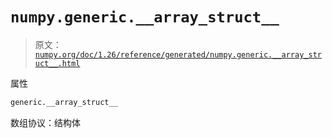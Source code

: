 # `numpy.generic.__array_struct__`

> 原文：[`numpy.org/doc/1.26/reference/generated/numpy.generic.__array_struct__.html`](https://numpy.org/doc/1.26/reference/generated/numpy.generic.__array_struct__.html)

属性

```py
generic.__array_struct__
```

数组协议：结构体
